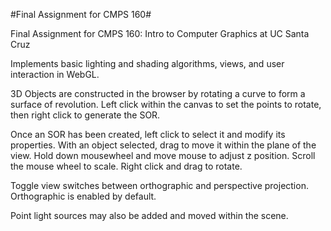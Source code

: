 #Final Assignment for CMPS 160#

Final Assignment for CMPS 160: Intro to Computer Graphics at UC Santa Cruz

Implements basic lighting and shading algorithms, views, and user interaction
in WebGL.

3D Objects are constructed in the browser by rotating a curve to form a surface
of revolution. Left click within the canvas to set the points to rotate, then
right click to generate the SOR.

Once an SOR has been created, left click to select it and modify its properties.
With an object selected, drag to move it within the plane of the view. Hold down
mousewheel and move mouse to adjust z position. Scroll the mouse wheel to scale.
Right click and drag to rotate.

Toggle view switches between orthographic and perspective projection. Orthographic
is enabled by default.

Point light sources may also be added and moved within the scene.
